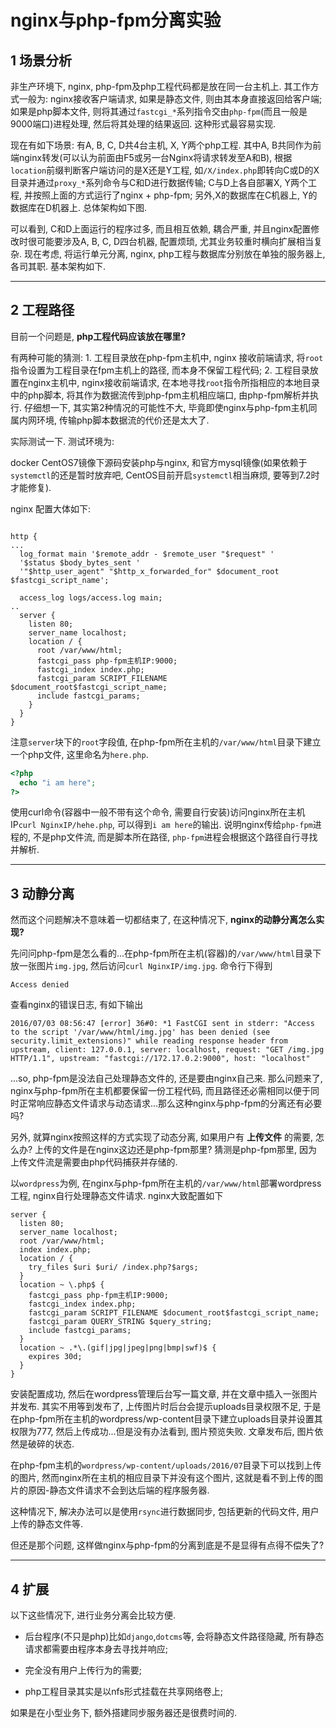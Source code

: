 # nginx与php-fpm分离实验

## 1 场景分析

非生产环境下, nginx, php-fpm及php工程代码都是放在同一台主机上. 其工作方式一般为: nginx接收客户端请求, 如果是静态文件, 则由其本身直接返回给客户端; 如果是php脚本文件, 则将其通过`fastcgi_*`系列指令交由`php-fpm`(而且一般是9000端口)进程处理, 然后将其处理的结果返回. 这种形式最容易实现.

现在有如下场景: 有A, B, C, D共4台主机, X, Y两个php工程. 其中A, B共同作为前端nginx转发(可以认为前面由F5或另一台Nginx将请求转发至A和B), 根据 `location`前缀判断客户端访问的是X还是Y工程, 如`/X/index.php`即转向C或D的X目录并通过`proxy_*`系列命令与C和D进行数据传输; C与D上各自部署X, Y两个工程, 并按照上面的方式运行了nginx + php-fpm; 另外,X的数据库在C机器上, Y的数据库在D机器上. 总体架构如下图.

可以看到, C和D上面运行的程序过多, 而且相互依赖, 耦合严重, 并且nginx配置修改时很可能要涉及A, B, C, D四台机器, 配置烦琐, 尤其业务较重时横向扩展相当复杂. 现在考虑, 将运行单元分离, nginx, php工程与数据库分别放在单独的服务器上, 各司其职. 基本架构如下.

------

## 2 工程路径

目前一个问题是, **php工程代码应该放在哪里?**

有两种可能的猜测: 1. 工程目录放在php-fpm主机中, nginx 接收前端请求, 将`root`指令设置为工程目录在fpm主机上的路径, 而本身不保留工程代码; 2. 工程目录放置在nginx主机中, nginx接收前端请求, 在本地寻找`root`指令所指相应的本地目录中的php脚本, 将其作为数据流传到php-fpm主机相应端口, 由php-fpm解析并执行. 仔细想一下, 其实第2种情况的可能性不大, 毕竟即使nginx与php-fpm主机同属内网环境, 传输php脚本数据流的代价还是太大了.

实际测试一下. 测试环境为:

docker CentOS7镜像下源码安装php与nginx, 和官方mysql镜像(如果依赖于`systemctl`的还是暂时放弃吧, CentOS目前开启`systemctl`相当麻烦, 要等到7.2时才能修复).

nginx 配置大体如下:

```shell

http {
...
  log_format main '$remote_addr - $remote_user "$request" '
  '$status $body_bytes_sent '
  '"$http_user_agent" "$http_x_forwarded_for" $document_root $fastcgi_script_name';

  access_log logs/access.log main;
..
  server {
    listen 80;
    server_name localhost;
    location / {
      root /var/www/html;
      fastcgi_pass php-fpm主机IP:9000;
      fastcgi_index index.php;
      fastcgi_param SCRIPT_FILENAME $document_root$fastcgi_script_name;
      include fastcgi_params;
    }
  }
}
```

注意`server`块下的`root`字段值, 在php-fpm所在主机的`/var/www/html`目录下建立一个php文件, 这里命名为`here.php`.

```php
<?php
  echo "i am here";
?>
```

使用curl命令(容器中一般不带有这个命令, 需要自行安装)访问nginx所在主机IP`curl NginxIP/hehe.php`, 可以得到`i am here`的输出. 说明nginx传给`php-fpm`进程的, 不是php文件流, 而是脚本所在路径, `php-fpm`进程会根据这个路径自行寻找并解析.

------

## 3 动静分离

然而这个问题解决不意味着一切都结束了, 在这种情况下, **nginx的动静分离怎么实现?**

先问问php-fpm是怎么看的...在php-fpm所在主机(容器)的`/var/www/html`目录下放一张图片`img.jpg`, 然后访问`curl NginxIP/img.jpg`. 命令行下得到

```shell
Access denied
```

查看nginx的错误日志, 有如下输出

```
2016/07/03 08:56:47 [error] 36#0: *1 FastCGI sent in stderr: "Access to the script '/var/www/html/img.jpg' has been denied (see security.limit_extensions)" while reading response header from upstream, client: 127.0.0.1, server: localhost, request: "GET /img.jpg HTTP/1.1", upstream: "fastcgi://172.17.0.2:9000", host: "localhost"
```

...so, php-fpm是没法自己处理静态文件的, 还是要由nginx自己来. 那么问题来了, nginx与php-fpm所在主机都要保留一份工程代码, 而且路径还必需相同以便于同时正常响应静态文件请求与动态请求...那么这种nginx与php-fpm的分离还有必要吗?

另外, 就算nginx按照这样的方式实现了动态分离, 如果用户有 **上传文件** 的需要, 怎么办? 上传的文件是在nginx这边还是php-fpm那里? 猜测是php-fpm那里, 因为上传文件流是需要由php代码捕获并存储的.

以`wordpress`为例, 在nginx与php-fpm所在主机的`/var/www/html`部署wordpress工程, nginx自行处理静态文件请求. nginx大致配置如下

```shell
server {
  listen 80;
  server_name localhost;
  root /var/www/html;
  index index.php;
  location / {
    try_files $uri $uri/ /index.php?$args;
  }
  location ~ \.php$ {
    fastcgi_pass php-fpm主机IP:9000;
    fastcgi_index index.php;
    fastcgi_param SCRIPT_FILENAME $document_root$fastcgi_script_name;
    fastcgi_param QUERY_STRING $query_string;
    include fastcgi_params;
  }
  location ~ .*\.(gif|jpg|jpeg|png|bmp|swf)$ {
    expires 30d;
  }
}
```

安装配置成功, 然后在wordpress管理后台写一篇文章, 并在文章中插入一张图片并发布. 其实不用等到发布了, 上传图片时后台会提示uploads目录权限不足, 于是在php-fpm所在主机的wordpress/wp-content目录下建立uploads目录并设置其权限为777, 然后上传成功...但是没有办法看到, 图片预览失败. 文章发布后, 图片依然是破碎的状态.

在php-fpm主机的`wordpress/wp-content/uploads/2016/07`目录下可以找到上传的图片, 然而nginx所在主机的相应目录下并没有这个图片, 这就是看不到上传的图片的原因-静态文件请求不会到达后端的程序服务器.

这种情况下, 解决办法可以是使用`rsync`进行数据同步, 包括更新的代码文件, 用户上传的静态文件等.

但还是那个问题, 这样做nginx与php-fpm的分离到底是不是显得有点得不偿失了?

------

## 4 扩展

以下这些情况下, 进行业务分离会比较方便.

- 后台程序(不只是php)比如`django`,`dotcms`等, 会将静态文件路径隐藏, 所有静态请求都需要由程序本身去寻找并响应;

- 完全没有用户上传行为的需要;

- php工程目录其实是以nfs形式挂载在共享网络卷上;

如果是在小型业务下, 额外搭建同步服务器还是很费时间的.
